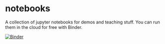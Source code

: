 # notebooks

A collection of jupyter notebooks for demos and teaching stuff. You can run them in the cloud for free with Binder.

[![Binder](https://mybinder.org/badge_logo.svg)](https://mybinder.org/v2/gh/gorzilla/notebooks/HEAD)

